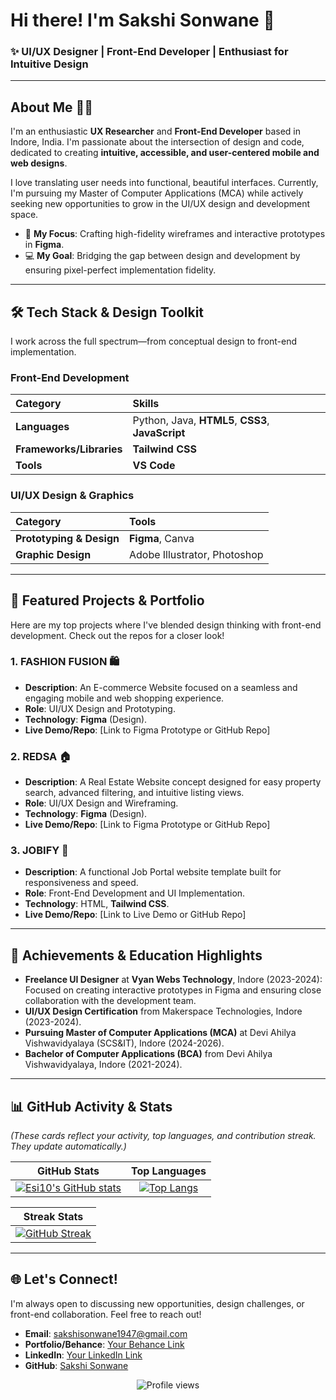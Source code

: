 # Hi there! I'm Sakshi Sonwane 👋

### **✨ UI/UX Designer | Front-End Developer | Enthusiast for Intuitive Design**

---

## **About Me 👩‍💻**

I'm an enthusiastic **UX Researcher** and **Front-End Developer** based in Indore, India. I'm passionate about the intersection of design and code, dedicated to creating **intuitive, accessible, and user-centered mobile and web designs**.

I love translating user needs into functional, beautiful interfaces. Currently, I'm pursuing my Master of Computer Applications (MCA) while actively seeking new opportunities to grow in the UI/UX design and development space.

- 🎨 **My Focus**: Crafting high-fidelity wireframes and interactive prototypes in **Figma**.
- 💻 **My Goal**: Bridging the gap between design and development by ensuring pixel-perfect implementation fidelity.

---

## **🛠️ Tech Stack & Design Toolkit**

I work across the full spectrum—from conceptual design to front-end implementation.

### **Front-End Development**

| Category | Skills |
| :--- | :--- |
| **Languages** | Python, Java, **HTML5**, **CSS3**, **JavaScript** |
| **Frameworks/Libraries** | **Tailwind CSS** |
| **Tools** | **VS Code** |

### **UI/UX Design & Graphics**

| Category | Tools |
| :--- | :--- |
| **Prototyping & Design** | **Figma**, Canva |
| **Graphic Design** | Adobe Illustrator, Photoshop |

---

## **🌟 Featured Projects & Portfolio**

Here are my top projects where I've blended design thinking with front-end development. Check out the repos for a closer look!

### 1. **FASHION FUSION** 🛍️
* **Description**: An E-commerce Website focused on a seamless and engaging mobile and web shopping experience.
* **Role**: UI/UX Design and Prototyping.
* **Technology**: **Figma** (Design).
* **Live Demo/Repo**: [Link to Figma Prototype or GitHub Repo]

### 2. **REDSA** 🏠
* **Description**: A Real Estate Website concept designed for easy property search, advanced filtering, and intuitive listing views.
* **Role**: UI/UX Design and Wireframing.
* **Technology**: **Figma** (Design).
* **Live Demo/Repo**: [Link to Figma Prototype or GitHub Repo]

### 3. **JOBIFY** 💼
* **Description**: A functional Job Portal website template built for responsiveness and speed.
* **Role**: Front-End Development and UI Implementation.
* **Technology**: HTML, **Tailwind CSS**.
* **Live Demo/Repo**: [Link to Live Demo or GitHub Repo]

---

## **🚀 Achievements & Education Highlights**

* **Freelance UI Designer** at **Vyan Webs Technology**, Indore (2023-2024): Focused on creating interactive prototypes in Figma and ensuring close collaboration with the development team.
* **UI/UX Design Certification** from Makerspace Technologies, Indore (2023-2024).
* **Pursuing Master of Computer Applications (MCA)** at Devi Ahilya Vishwavidyalaya (SCS&IT), Indore (2024-2026).
* **Bachelor of Computer Applications (BCA)** from Devi Ahilya Vishwavidyalaya, Indore (2021-2024).

---

## **📊 GitHub Activity & Stats**

*(These cards reflect your activity, top languages, and contribution streak. They update automatically.)*

| GitHub Stats | Top Languages |
| :---: | :---: |
| [![Esi10's GitHub stats](https://github-readme-stats.vercel.app/api?username=Esi10&show_icons=true&theme=tokyonight&hide_border=true&count_private=true)](https://github.com/Esi10) | [![Top Langs](https://github-readme-stats.vercel.app/api/top-langs/?username=Esi10&layout=compact&theme=tokyonight&hide_border=true)](https://github.com/Esi10) |

| Streak Stats |
| :---: |
| [![GitHub Streak](https://github-readme-streak-stats.vercel.app/?user=Esi10&theme=tokyonight&hide_border=true)](https://git.io/streak-stats) |

---

## **🌐 Let's Connect!**

I'm always open to discussing new opportunities, design challenges, or front-end collaboration. Feel free to reach out!

* **Email**: sakshisonwane1947@gmail.com
* **Portfolio/Behance**: [Your Behance Link](behance.net)
* **LinkedIn**: [Your LinkedIn Link](linkedin.com)
* **GitHub**: [Sakshi Sonwane](https://github.com/sakshi-sonwane)

<p align="center">
  <img src="https://komarev.com/ghpvc/?username=Esi10&color=blueviolet" alt="Profile views">
</p>